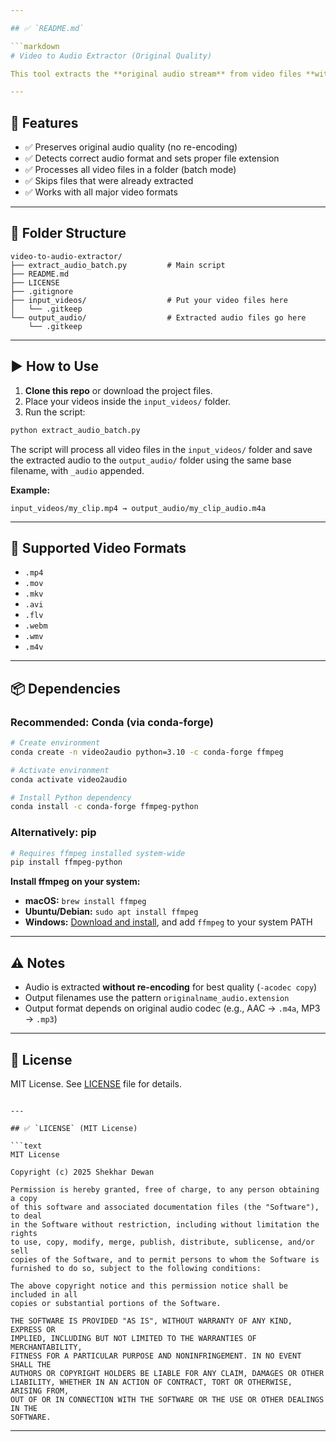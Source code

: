 ```yaml
---

## ✅ `README.md`

```markdown
# Video to Audio Extractor (Original Quality)

This tool extracts the **original audio stream** from video files **without re-encoding**, preserving full audio quality. It uses `ffmpeg` to copy the audio stream directly and supports all major video formats. The tool automatically detects the correct audio format and saves the output to a separate folder.

---
```


## 🔧 Features

- ✅ Preserves original audio quality (no re-encoding)
- ✅ Detects correct audio format and sets proper file extension
- ✅ Processes all video files in a folder (batch mode)
- ✅ Skips files that were already extracted
- ✅ Works with all major video formats

---

## 📁 Folder Structure

```
video-to-audio-extractor/
├── extract_audio_batch.py         # Main script
├── README.md
├── LICENSE
├── .gitignore
├── input_videos/                  # Put your video files here
│   └── .gitkeep
└── output_audio/                  # Extracted audio files go here
    └── .gitkeep
```

---

## ▶️ How to Use

1. **Clone this repo** or download the project files.
2. Place your videos inside the `input_videos/` folder.
3. Run the script:

```bash
python extract_audio_batch.py
```

The script will process all video files in the `input_videos/` folder and save the extracted audio to the `output_audio/` folder using the same base filename, with `_audio` appended.

**Example:**

```
input_videos/my_clip.mp4 → output_audio/my_clip_audio.m4a
```

---

## 🧪 Supported Video Formats

- `.mp4`
- `.mov`
- `.mkv`
- `.avi`
- `.flv`
- `.webm`
- `.wmv`
- `.m4v`

---

## 📦 Dependencies

### Recommended: Conda (via conda-forge)

```bash
# Create environment
conda create -n video2audio python=3.10 -c conda-forge ffmpeg

# Activate environment
conda activate video2audio

# Install Python dependency
conda install -c conda-forge ffmpeg-python
```

### Alternatively: pip

```bash
# Requires ffmpeg installed system-wide
pip install ffmpeg-python
```

**Install ffmpeg on your system:**

- **macOS:** `brew install ffmpeg`
- **Ubuntu/Debian:** `sudo apt install ffmpeg`
- **Windows:** [Download and install](https://ffmpeg.org/download.html), and add `ffmpeg` to your system PATH

---

## ⚠️ Notes

- Audio is extracted **without re-encoding** for best quality (`-acodec copy`)
- Output filenames use the pattern `originalname_audio.extension`
- Output format depends on original audio codec (e.g., AAC → `.m4a`, MP3 → `.mp3`)

---

## 📝 License

MIT License. See [LICENSE](LICENSE) file for details.
```

---

## ✅ `LICENSE` (MIT License)

```text
MIT License

Copyright (c) 2025 Shekhar Dewan

Permission is hereby granted, free of charge, to any person obtaining a copy
of this software and associated documentation files (the "Software"), to deal
in the Software without restriction, including without limitation the rights  
to use, copy, modify, merge, publish, distribute, sublicense, and/or sell  
copies of the Software, and to permit persons to whom the Software is  
furnished to do so, subject to the following conditions:

The above copyright notice and this permission notice shall be included in all  
copies or substantial portions of the Software.

THE SOFTWARE IS PROVIDED "AS IS", WITHOUT WARRANTY OF ANY KIND, EXPRESS OR  
IMPLIED, INCLUDING BUT NOT LIMITED TO THE WARRANTIES OF MERCHANTABILITY,  
FITNESS FOR A PARTICULAR PURPOSE AND NONINFRINGEMENT. IN NO EVENT SHALL THE  
AUTHORS OR COPYRIGHT HOLDERS BE LIABLE FOR ANY CLAIM, DAMAGES OR OTHER  
LIABILITY, WHETHER IN AN ACTION OF CONTRACT, TORT OR OTHERWISE, ARISING FROM,  
OUT OF OR IN CONNECTION WITH THE SOFTWARE OR THE USE OR OTHER DEALINGS IN THE  
SOFTWARE.
```

---